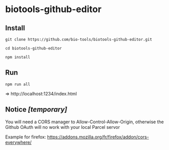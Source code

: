 # biotools-github-editor

## Install

`git clone https://github.com/bio-tools/biotools-github-editor.git`

`cd biotools-github-editor`

`npm install`

## Run

`npm run all`

=> http://localhost:1234/index.html 

## Notice *[temporary]*

You will need a CORS manager to Allow-Control-Allow-Origin, otherwise the Github OAuth will no work with your local Parcel servor

Example for firefox: https://addons.mozilla.org/fr/firefox/addon/cors-everywhere/

